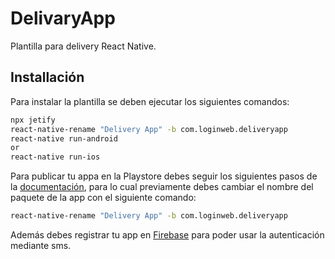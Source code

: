 # DelivaryApp

Plantilla para delivery React Native.

## Installación

Para instalar la plantilla se deben ejecutar los siguientes comandos:
```bash
npx jetify
react-native-rename "Delivery App" -b com.loginweb.deliveryapp
react-native run-android
or
react-native run-ios
```

Para publicar tu appa en la Playstore debes seguir los siguientes pasos de la [documentación](https://reactnative.dev/docs/signed-apk-android), para lo cual previamente debes cambiar el nombre del paquete de la app con el siguiente comando:
```bash
react-native-rename "Delivery App" -b com.loginweb.deliveryapp
```
Además debes registrar tu app en [Firebase](https://console.firebase.google.com/u/0/) para poder usar la autenticación mediante sms.

<!-- ## Contributing
Pull requests are welcome. For major changes, please open an issue first to discuss what you would like to change.

Please make sure to update tests as appropriate.

## License
[MIT](https://choosealicense.com/licenses/mit/) -->